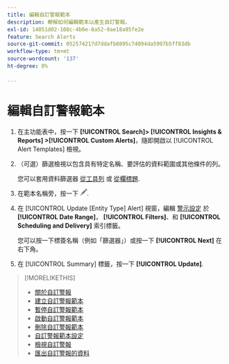 ```yaml
---
title: 編輯自訂警報範本
description: 瞭解如何編輯範本以產生自訂警報。
exl-id: 14051d02-108c-4b0e-8a52-9ae18a95fe2e
feature: Search Alerts
source-git-commit: 052574217d7ddafb8895c74094da5997b5ff83db
workflow-type: tm+mt
source-wordcount: '137'
ht-degree: 0%

---
```


# 編輯自訂警報範本

1. 在主功能表中，按一下 **[!UICONTROL Search]> [!UICONTROL Insights & Reports] >[!UICONTROL Custom Alerts]**，隨即開啟以 [!UICONTROL Alert Templates] 檢視。

1. （可選）篩選檢視以包含具有特定名稱、要評估的資料範圍或其他條件的列。

   您可以套用資料篩選器 [從工具列](/help/search-social-commerce/common-tasks/data-views/ad-hoc-settings/column-filter-apply-from-toolbar.md) 或 [從欄標題](/help/search-social-commerce/common-tasks/data-views/ad-hoc-settings/column-filter-apply-from-column-heading.md).

1. 在範本名稱旁，按一下 ![編輯](/help/search-social-commerce/assets/edit.png "編輯").

1. 在 [!UICONTROL Update \[Entity Type\] Alert] 視窗，編輯 [警示設定](alert-template-settings.md) 於 **[!UICONTROL Date Range]**， **[!UICONTROL Filters]**、和 **[!UICONTROL Scheduling and Delivery]** 索引標籤。

   您可以按一下標簽名稱（例如「篩選器」）或按一下 **[!UICONTROL Next]** 在右下角。

1. 在 [!UICONTROL Summary] 標籤，按一下 **[!UICONTROL Update]**.

>[!MORELIKETHIS]
>
>* [關於自訂警報](alert-about.md)
>* [建立自訂警報範本](alert-template-create.md)
>* [暫停自訂警報範本](alert-template-pause.md)
>* [啟動自訂警報範本](alert-template-activate.md)
>* [刪除自訂警報範本](alert-template-delete.md)
>* [自訂警報範本設定](alert-template-settings.md)
>* [檢視自訂警報](alert-view.md)
>* [匯出自訂警報的資料](alert-export-data.md)
